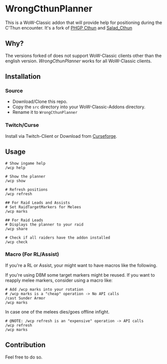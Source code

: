 # WrongCthunPlanner

This is a WoW-Classic addon that will provide help for positioning during the C'Thun encounter.
It's a fork of [PHGP Cthun](https://www.curseforge.com/wow/addons/phgp-cthun) and [Salad_Cthun](https://www.curseforge.com/wow/addons/salad_cthun)

## Why?

The versions forked of does not support WoW-Classic clients other than the english version.
*WrongCthunPlanner* works for all WoW-Classic clients.

## Installation

### Source

* Download/Clone this repo.
* Copy the `src` directory into your WoW-Classic-Addons directory.
* Rename it to `WrongCthunPlanner`

### Twitch/Curse

Install via Twitch-Client or Download from [Curseforge](https://www.curseforge.com/wow/addons/wrong-cthun-planner).


## Usage

```shell
# Show ingame help
/wcp help

# Show the planner
/wcp show

# Refresh positions
/wcp refresh

## For Raid Leads and Assists
# Set RaidTargetMarkers for Melees
/wcp marks

## For Raid Leads
# Displays the planner to your raid
/wcp share

# Check if all raiders have the addon installed
/wcp check
```

### Macro (For RL/Assist)

If you're a RL or Assist, your might want to have macros like the following.

If you're using DBM some target markers might be reused.
If you want to reapply melee markers, consider using a macro like:

```
# Add /wcp marks into your rotation
# /wcp marks is a "cheap" operation -> No API calls
/cast Sunder Armor
/wcp marks
```

In case one of the melees dies/goes offline infight.

```
# @NOTE: /wcp refresh is an "expensive" operation -> API calls
/wcp refresh
/wcp marks
```

## Contribution

Feel free to do so.
